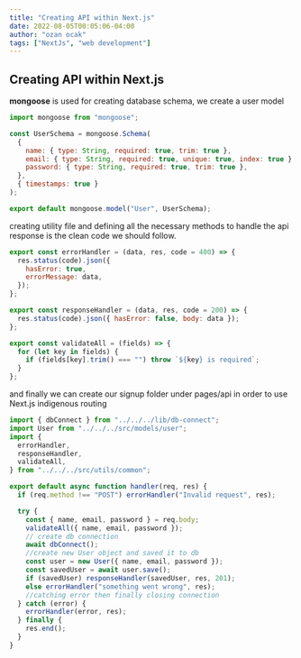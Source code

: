 ```yaml
---
title: "Creating API within Next.js"
date: 2022-08-05T00:05:06-04:00
author: "ozan ocak"
tags: ["NextJs", "web development"]
---
```


## Creating API within Next.js

**mongoose** is used for creating database schema, we create a user model

```javascript
import mongoose from "mongoose";

const UserSchema = mongoose.Schema(
  {
    name: { type: String, required: true, trim: true },
    email: { type: String, required: true, unique: true, index: true },
    password: { type: String, required: true, trim: true },
  },
  { timestamps: true }
);

export default mongoose.model("User", UserSchema);
```

creating utility file and defining all the necessary methods to handle the api response is the clean code we should follow.

```javascript
export const errorHandler = (data, res, code = 400) => {
  res.status(code).json({
    hasError: true,
    errorMessage: data,
  });
};

export const responseHandler = (data, res, code = 200) => {
  res.status(code).json({ hasError: false, body: data });
};

export const validateAll = (fields) => {
  for (let key in fields) {
    if (fields[key].trim() === "") throw `${key} is required`;
  }
};
```

and finally we can create our signup folder under pages/api in order to use Next.js indigenous routing

```javascript
import { dbConnect } from "../../../lib/db-connect";
import User from "../../../src/models/user";
import {
  errorHandler,
  responseHandler,
  validateAll,
} from "../../../src/utils/common";

export default async function handler(req, res) {
  if (req.method !== "POST") errorHandler("Invalid request", res);

  try {
    const { name, email, password } = req.body;
    validateAll({ name, email, password });
    // create db connection
    await dbConnect();
    //create new User object and saved it to db
    const user = new User({ name, email, password });
    const savedUser = await user.save();
    if (savedUser) responseHandler(savedUser, res, 201);
    else errorHandler("something went wrong", res);
    //catching error then finally closing connection
  } catch (error) {
    errorHandler(error, res);
  } finally {
    res.end();
  }
}
```
